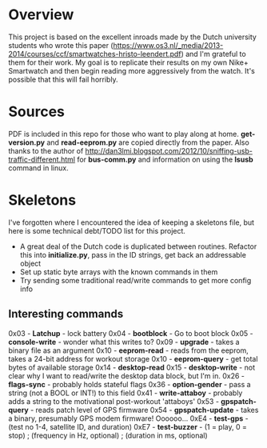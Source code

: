 # Overview

This project is based on the excellent inroads made by the Dutch university students who wrote
this paper (https://www.os3.nl/_media/2013-2014/courses/ccf/smartwatches-hristo-leendert.pdf) and I'm
grateful to them for their work.  My goal is to replicate their results on my own Nike+ Smartwatch
and then begin reading more aggressively from the watch.  It's possible that this will fail horribly.

# Sources

PDF is included in this repo for those who want to play along at home.  **get-version.py** and **read-eeprom.py** are copied directly from the paper. Also thanks to the author of http://dan3lmi.blogspot.com/2012/10/sniffing-usb-traffic-different.html for
**bus-comm.py** and information on using the **lsusb** command in linux.

# Skeletons

I've forgotten where I encountered the idea of keeping a skeletons file, but here is some technical debt/TODO list for this project.

- A great deal of the Dutch code is duplicated between routines. Refactor this into **initialize.py**, pass in the ID strings, get back an addressable object
- Set up static byte arrays with the known commands in them
- Try sending some traditional read/write commands to get more config info

## Interesting commands

0x03 - **Latchup** - lock battery
0x04 - **bootblock** - Go to boot block
0x05 - **console-write** - wonder what this writes to?
0x09 - **upgrade** - takes a binary file as an argument
0x10 - **eeprom-read** - reads from the eeprom, takes a 24-bit address for workout storage
0x10 - **eeprom-query** - get total bytes of available storage
0x14 - **desktop-read**
0x15 - **desktop-write** - not clear why I want to read/write the desktop data block, but I'm in.
0x26 - **flags-sync** - probably holds stateful flags
0x36 - **option-gender** - pass a string (not a BOOL or INT!) to this field
0x41 - **write-attaboy** - probably adds a string to the motivational post-workout 'attaboys'
0x53 - **gpspatch-query** - reads patch level of GPS firmware
0x54 - **gpspatch-update** - takes a binary, presumably GPS modem firmware! Oooooo...
0xE4 - **test-gps** - (test no 1-4, satellite ID, and duration)
0xE7 - **test-buzzer** - (1 = play, 0 = stop) ; (frequency in Hz, optional) ; (duration in ms, optional)

